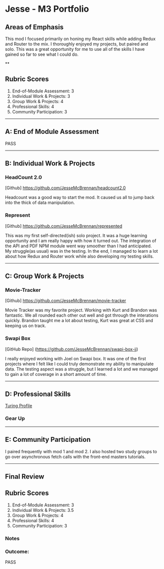 # Jesse  - M3 Portfolio

## Areas of Emphasis

This mod I focused primarily on honing my React skills while adding Redux and Router to the mix. I thoroughly enjoyed my projects, but paired and solo. This was a great opportunity for me to use all of the skills I have gained so far to see what I could do. 

** 

## Rubric Scores
1. End-of-Module Assessment: 3
2. Individual Work & Projects: 3
3. Group Work & Projects: 4
4. Professional Skills: 4
5. Community Participation: 3

-----------------------

## A: End of Module Assessment

PASS

-----------------------

## B: Individual Work & Projects

### HeadCount 2.0
[Github] https://github.com/JesseMcBrennan/headcount2.0

Headcount was a good way to start the mod. It caused us all to jump back into the thick of data manipulation. 

### Represent
[Github] https://github.com/JesseMcBrennan/represented

This was my first self-directed(ish) solo project. It was a huge learning opportunity and I am really happy with how it turned out. The integration of the API and PDF NPM module went way smoother than I had anticipated. My struggle(as usual) was in the testing. In the end, I managed to learn a lot about how Redux and Router work while also developing my testing skills.

-----------------------

## C: Group Work & Projects


### Movie-Tracker
[Github] https://github.com/JesseMcBrennan/movie-tracker

Movie Tracker was my favorite project. Working with Kurt and Brandon was fantastic. We all rounded each other out well and got through the interations quickly. Brandon taught me a lot about testing, Kurt was great at CSS and keeping us on track.


### Swapi Box
[GitHub Repo] (https://github.com/JesseMcBrennan/swapi-box-jj)

I really enjoyed working with Joel on Swapi box. It was one of the first projects where I felt like I could truly demonstrate my ability to manipulate data. The testing aspect was a struggle, but I learned a lot and we managed to gain a lot of coverage in a short amount of time.


-----------------------

## D: Professional Skills
[Turing Profile](https://alumni.turing.io/alumni/jesse-mcfadden)

### Gear Up




-----------------------

## E: Community Participation

I paired frequently with mod 1 and mod 2. I also hosted two study groups to go over asynchronous fetch calls with the front-end masters tutorials.

-----------------------

## Final Review

## Rubric Scores
1. End-of-Module Assessment: 3
2. Individual Work & Projects: 3.5
3. Group Work & Projects: 4
4. Professional Skills: 4
5. Community Participation: 3

### Notes


### Outcome:
PASS
